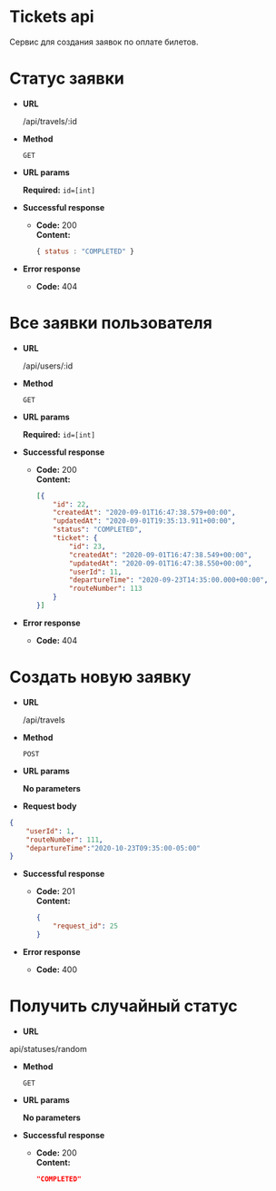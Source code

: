 # Tickets api
Сервис для создания заявок по оплате билетов.
# Статус заявки
* **URL** 

  /api/travels/:id
  
* **Method**

  `GET`
  
* **URL params**
  
   **Required:** `id=[int]`
   
* **Successful response**

  * **Code:** 200 <br />
    **Content:** 
    
    ```javascript
    { status : "COMPLETED" }
    ```
    
* **Error response**   

    * **Code:** 404 <br />
 
 # Все заявки пользователя
* **URL** 

  /api/users/:id
  
* **Method**

  `GET`
  
* **URL params**
  
   **Required:** `id=[int]`
   
* **Successful response**

  * **Code:** 200 <br />
    **Content:** 
    
    ```json
    [{
        "id": 22,
        "createdAt": "2020-09-01T16:47:38.579+00:00",
        "updatedAt": "2020-09-01T19:35:13.911+00:00",
        "status": "COMPLETED",
        "ticket": {
            "id": 23,
            "createdAt": "2020-09-01T16:47:38.549+00:00",
            "updatedAt": "2020-09-01T16:47:38.550+00:00",
            "userId": 11,
            "departureTime": "2020-09-23T14:35:00.000+00:00",
            "routeNumber": 113
        }
    }]
    ```
    
    
* **Error response**   

    * **Code:** 404 <br />
    
# Создать новую заявку
* **URL** 

  /api/travels
  
* **Method**

  `POST`
  
* **URL params**
  
   **No parameters** 
   
   
* **Request body**

```json
{
	"userId": 1,
	"routeNumber": 111,
	"departureTime":"2020-10-23T09:35:00-05:00"
}
```

* **Successful response**

  * **Code:** 201 <br />
    **Content:** 
    
    ```json
    {
        "request_id": 25
    }
    ```
    
    
* **Error response**   

    * **Code:** 400 <br />
    
# Получить случайный статус
* **URL** 

 api/statuses/random
  
* **Method**

  `GET`
  
* **URL params**
  
   **No parameters** 
   
* **Successful response**

  * **Code:** 200 <br />
    **Content:** 
    
    ```json
    "COMPLETED"
    ```
    
    
